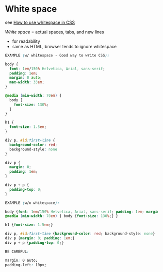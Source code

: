 # White space

see [How to use whitespace in CSS](https://developer.mozilla.org/en-US/docs/Learn/CSS/Introduction_to_CSS/Syntax#White_space)

*White space* = actual spaces, tabs, and new lines

- for readability
- same as HTML, browser tends to ignore whitespace

```css
EXAMPLE (w/ whitespace - Good way to write CSS):

body {
  font: 1em/150% Helvetica, Arial, sans-serif;
  padding: 1em;
  margin: 0 auto;
  max-width: 33em;
}

@media (min-width: 70em) {
  body {
    font-size: 130%;
  }
}

h1 {
  font-size: 1.5em;
}

div p, #id:first-line {
  background-color: red;
  background-style: none
}

div p {
  margin: 0;
  padding: 1em;
}

div p + p {
  padding-top: 0;
}
```

```css
EXAMPLE (w/o whitespace):

body {font: 1em/150% Helvetica, Arial, sans-serif; padding: 1em; margin: 0 auto; max-width: 33em;}
@media (min-width: 70em) { body {font-size: 130%;} }

h1 {font-size: 1.5em;}

div p, #id:first-line {background-color: red; background-style: none}
div p {margin: 0; padding: 1em;}
div p + p {padding-top: 0;}
```

```css
BE CAREFUL:

margin: 0 auto;
padding-left: 10px;
```